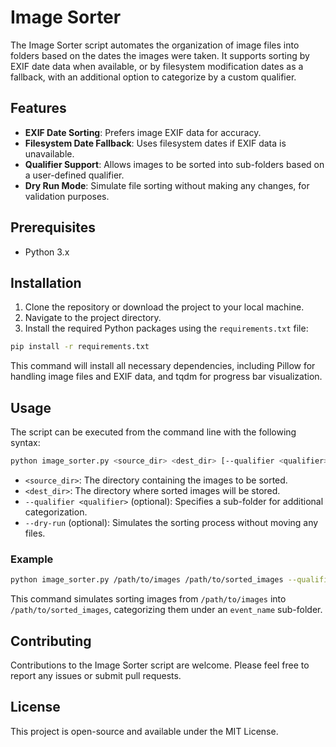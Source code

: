# Image Sorter

The Image Sorter script automates the organization of image files into folders based on the dates the images were taken. It supports sorting by EXIF date data when available, or by filesystem modification dates as a fallback, with an additional option to categorize by a custom qualifier.

## Features

- **EXIF Date Sorting**: Prefers image EXIF data for accuracy.
- **Filesystem Date Fallback**: Uses filesystem dates if EXIF data is unavailable.
- **Qualifier Support**: Allows images to be sorted into sub-folders based on a user-defined qualifier.
- **Dry Run Mode**: Simulate file sorting without making any changes, for validation purposes.

## Prerequisites

- Python 3.x

## Installation

1. Clone the repository or download the project to your local machine.
2. Navigate to the project directory.
3. Install the required Python packages using the `requirements.txt` file:

```bash
pip install -r requirements.txt
```

This command will install all necessary dependencies, including Pillow for handling image files and EXIF data, and tqdm for progress bar visualization.

## Usage

The script can be executed from the command line with the following syntax:

```bash
python image_sorter.py <source_dir> <dest_dir> [--qualifier <qualifier>] [--dry-run]
```

- `<source_dir>`: The directory containing the images to be sorted.
- `<dest_dir>`: The directory where sorted images will be stored.
- `--qualifier <qualifier>` (optional): Specifies a sub-folder for additional categorization.
- `--dry-run` (optional): Simulates the sorting process without moving any files.

### Example

```bash
python image_sorter.py /path/to/images /path/to/sorted_images --qualifier event_name --dry-run
```

This command simulates sorting images from `/path/to/images` into `/path/to/sorted_images`, categorizing them under an `event_name` sub-folder.

## Contributing

Contributions to the Image Sorter script are welcome. Please feel free to report any issues or submit pull requests.

## License

This project is open-source and available under the MIT License.
